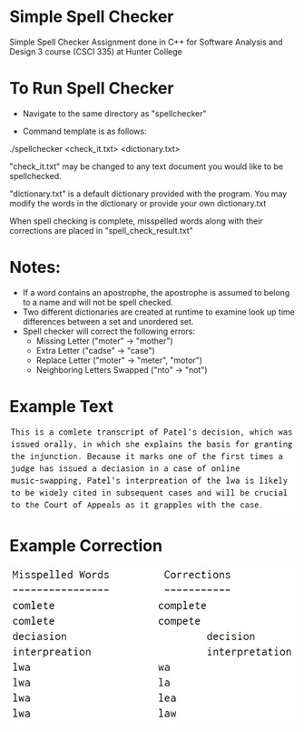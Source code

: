# Simple Spell Checker
 Simple Spell Checker Assignment done in C++ for Software Analysis and Design 3 course (CSCI 335) at Hunter College
 
# To Run Spell Checker
 - Navigate to the same directory as "spellchecker"
 
 
 - Command template is as follows:
 
 
 ./spellchecker <check_it.txt> <dictionary.txt>
 
 
 
 "check_it.txt" may be changed to any text document you would like to be spellchecked.
 
 "dictionary.txt" is a default dictionary provided with the program. You may modify the words in the dictionary or provide your own dictionary.txt
 
 
 
 When spell checking is complete, misspelled words along with their corrections are placed in "spell_check_result.txt"
 
 
 
 # Notes:
  - If a word contains an apostrophe, the apostrophe is assumed to belong to a name and will not be spell checked.
  - Two different dictionaries are created at runtime to examine look up time differences between a set and unordered set.
  - Spell checker will correct the following errors:
    - Missing Letter ("moter" -> "mother")
    - Extra Letter ("cadse" -> "case")
    - Replace Letter ("moter" -> "meter", "motor")
    - Neighboring Letters Swapped ("nto" -> "not")
    
 
 # Example Text
 <img src="/textPreview.jpg">
 
 
 
 # Example Correction
 <img src="/correctionPreview.jpg">
